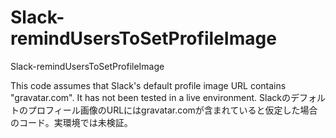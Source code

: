 # Slack-remindUsersToSetProfileImage
Slack-remindUsersToSetProfileImage

This code assumes that Slack's default profile image URL contains "gravatar.com". It has not been tested in a live environment.
Slackのデフォルトのプロフィール画像のURLにはgravatar.comが含まれていると仮定した場合のコード。実環境では未検証。
